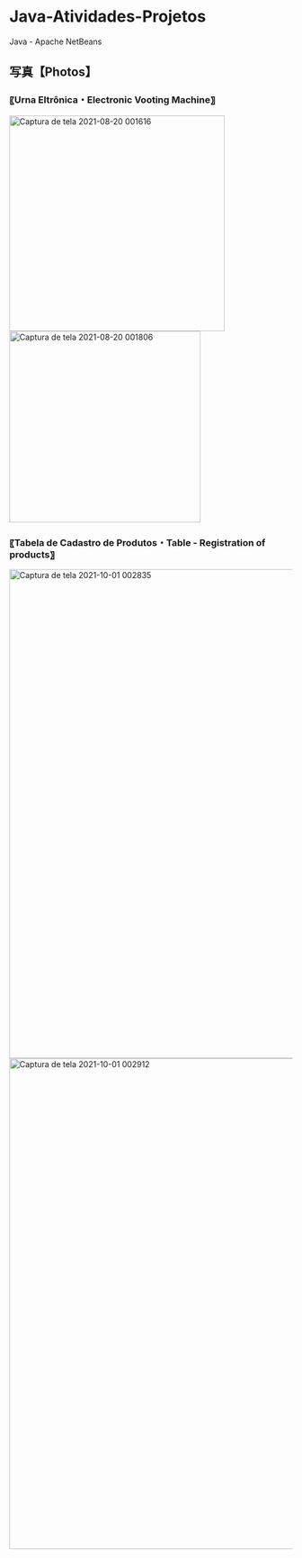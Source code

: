 # Java-Atividades-Projetos
Java - Apache NetBeans

<h2>写真【Photos】</h2>

<h3 aling="left">〖Urna Eltrônica・Electronic Vooting Machine〗</h3>

<img width="383" alt="Captura de tela 2021-08-20 001616" src="https://user-images.githubusercontent.com/82424514/137571767-66244c3f-d4be-4b6d-9b69-aced3a7f34ea.png"><img width="340" alt="Captura de tela 2021-08-20 001806" src="https://user-images.githubusercontent.com/82424514/137571742-c7c8792f-6553-4499-8d55-d7459fb888a1.png">

<h3 aling="left">〖Tabela de Cadastro de Produtos・Table - Registration of products〗 </h3>

<img width="869" alt="Captura de tela 2021-10-01 002835" src="https://user-images.githubusercontent.com/82424514/137571716-b8214287-c24b-44f5-8e32-5d950504350b.png">
<img width="872" alt="Captura de tela 2021-10-01 002912" src="https://user-images.githubusercontent.com/82424514/137571718-a73026b5-2a3a-4ced-90e3-3fbaa4d30490.png">


